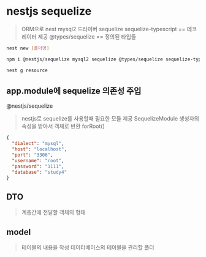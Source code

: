 # nestjs sequelize

> ORM으로 nest 
> mysql2 드라이버
> sequelize
> sequelize-typescript == 데코레이터 제공
> @types/sequelize == 정의된 타입들

```sh
nest new [폴더명]

npm i @nestjs/sequelize mysql2 sequelize @types/sequelize sequelize-typescript

nest g resource
```

## app.module에 sequelize 의존성 주입
@nestjs/sequelize
> nestjs로 sequelize를 사용할때 필요한 모듈 제공
> SequelizeModule
> 생성자의 속성을 받아서 객체로 반환
> forRoot()
```json
{
  "dialect": "mysql",
  "host": "localhost",
  "port": "3306",
  "username": "root",
  "password": "1111",
  "database": "study4"
}
```

## DTO
> 계층간에 전달할 객체의 형태

## model
> 테이블의 내용을 작성
> 데이터베이스의 테이블을 관리할 폴더

